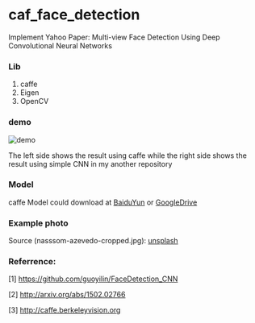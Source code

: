 # caf_face_detection
Implement Yahoo Paper: Multi-view Face Detection Using Deep Convolutional Neural Networks

### Lib
1. caffe 
2. Eigen
3. OpenCV

### demo
![demo](https://github.com/LouieYang/caf_face_detection/blob/master/demo.jpg) 

The left side shows the result using caffe while the right side shows the result using simple CNN in my another repository

### Model
caffe Model could download at [BaiduYun](http://pan.baidu.com/s/1i4Qokhn) or [GoogleDrive](https://drive.google.com/file/d/0BxvKyd83BJjYUTNnZWdURnczZ1U/view?usp=sharing)


### Example photo
Source (nasssom-azevedo-cropped.jpg): [unsplash](https://unsplash.com/photos/Q_Sei-TqSlc)

### Referrence: 
[1] https://github.com/guoyilin/FaceDetection_CNN

[2] http://arxiv.org/abs/1502.02766

[3] http://caffe.berkeleyvision.org
